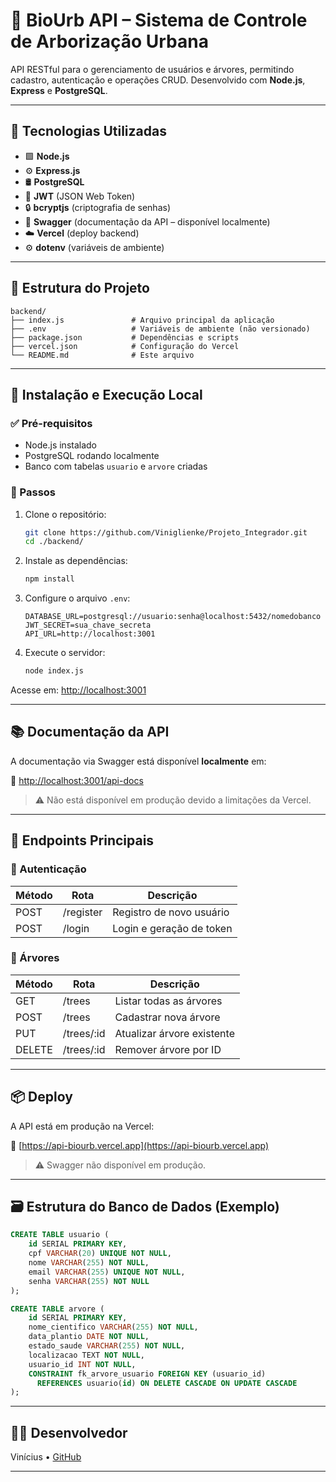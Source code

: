 # 🌱 BioUrb API – Sistema de Controle de Arborização Urbana

API RESTful para o gerenciamento de usuários e árvores, permitindo cadastro, autenticação e operações CRUD. Desenvolvido com **Node.js**, **Express** e **PostgreSQL**.

---

## 🚀 Tecnologias Utilizadas

- 🟩 **Node.js**
- ⚙️ **Express.js**
- 🛢️ **PostgreSQL**
- 🔐 **JWT** (JSON Web Token)
- 🔒 **bcryptjs** (criptografia de senhas)
- 🧪 **Swagger** (documentação da API – disponível localmente)
- ☁️ **Vercel** (deploy backend)
- ⚙️ **dotenv** (variáveis de ambiente)

---

## 📁 Estrutura do Projeto

```
backend/
├── index.js               # Arquivo principal da aplicação
├── .env                   # Variáveis de ambiente (não versionado)
├── package.json           # Dependências e scripts
├── vercel.json            # Configuração do Vercel
└── README.md              # Este arquivo
```

---

## 🔧 Instalação e Execução Local

### ✅ Pré-requisitos

- Node.js instalado
- PostgreSQL rodando localmente
- Banco com tabelas `usuario` e `arvore` criadas

### 📝 Passos

1. Clone o repositório:
   ```bash
   git clone https://github.com/Viniglienke/Projeto_Integrador.git
   cd ./backend/
   ```

2. Instale as dependências:
   ```bash
   npm install
   ```

3. Configure o arquivo `.env`:
   ```env
   DATABASE_URL=postgresql://usuario:senha@localhost:5432/nomedobanco
   JWT_SECRET=sua_chave_secreta
   API_URL=http://localhost:3001
   ```

4. Execute o servidor:
   ```bash
   node index.js
   ```

Acesse em: [http://localhost:3001](http://localhost:3001)

---

## 📚 Documentação da API

A documentação via Swagger está disponível **localmente** em:

🔗 [http://localhost:3001/api-docs](http://localhost:3001/api-docs)

> ⚠️ Não está disponível em produção devido a limitações da Vercel.

---

## 🔐 Endpoints Principais

### 🔑 Autenticação

| Método | Rota      | Descrição                  |
|--------|-----------|----------------------------|
| POST   | /register | Registro de novo usuário   |
| POST   | /login    | Login e geração de token   |

### 🌳 Árvores

| Método | Rota          | Descrição                     |
|--------|---------------|-------------------------------|
| GET    | /trees        | Listar todas as árvores       |
| POST   | /trees        | Cadastrar nova árvore         |
| PUT    | /trees/:id    | Atualizar árvore existente    |
| DELETE | /trees/:id    | Remover árvore por ID         |

---

## 📦 Deploy

A API está em produção na Vercel:

🔗 [https://api-biourb.vercel.app](https://api-biourb.vercel.app)

> ⚠️ Swagger não disponível em produção.

---

## 🗃️ Estrutura do Banco de Dados (Exemplo)

```sql
CREATE TABLE usuario (
    id SERIAL PRIMARY KEY,
    cpf VARCHAR(20) UNIQUE NOT NULL,
    nome VARCHAR(255) NOT NULL,
    email VARCHAR(255) UNIQUE NOT NULL,
    senha VARCHAR(255) NOT NULL
);

CREATE TABLE arvore (
    id SERIAL PRIMARY KEY,
    nome_cientifico VARCHAR(255) NOT NULL,
    data_plantio DATE NOT NULL,
    estado_saude VARCHAR(255) NOT NULL,
    localizacao TEXT NOT NULL,
    usuario_id INT NOT NULL,
    CONSTRAINT fk_arvore_usuario FOREIGN KEY (usuario_id)
      REFERENCES usuario(id) ON DELETE CASCADE ON UPDATE CASCADE
);
```

---

## 👨‍💻 Desenvolvedor

Vinícius • [GitHub](https://github.com/Viniglienke)

---
